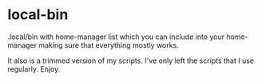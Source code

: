 # local-bin
.local/bin with home-manager list which you can include into your home-manager making sure that everything mostly works.

It also is a trimmed version of my scripts. I've only left the scripts that I use regularly. Enjoy.
